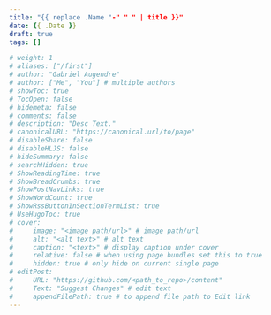 ```yaml
---
title: "{{ replace .Name "-" " " | title }}"
date: {{ .Date }}
draft: true
tags: []

# weight: 1
# aliases: ["/first"]
# author: "Gabriel Augendre"
# author: ["Me", "You"] # multiple authors
# showToc: true
# TocOpen: false
# hidemeta: false
# comments: false
# description: "Desc Text."
# canonicalURL: "https://canonical.url/to/page"
# disableShare: false
# disableHLJS: false
# hideSummary: false
# searchHidden: true
# ShowReadingTime: true
# ShowBreadCrumbs: true
# ShowPostNavLinks: true
# ShowWordCount: true
# ShowRssButtonInSectionTermList: true
# UseHugoToc: true
# cover:
#     image: "<image path/url>" # image path/url
#     alt: "<alt text>" # alt text
#     caption: "<text>" # display caption under cover
#     relative: false # when using page bundles set this to true
#     hidden: true # only hide on current single page
# editPost:
#     URL: "https://github.com/<path_to_repo>/content"
#     Text: "Suggest Changes" # edit text
#     appendFilePath: true # to append file path to Edit link
---
```


